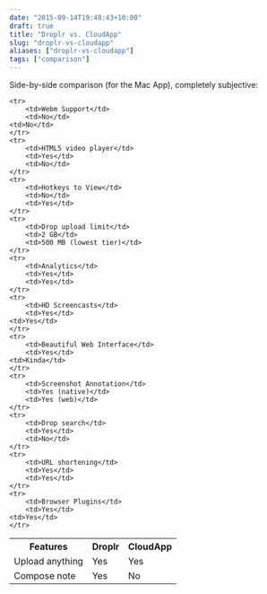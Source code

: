 ```yaml
---
date: "2015-09-14T19:48:43+10:00"
draft: true
title: "Droplr vs. CloudApp"
slug: "droplr-vs-cloudapp"
aliases: ["droplr-vs-cloudapp"]
tags: ["comparison"]
---
```

Side-by-side comparison (for the Mac App), completely subjective:

<table>
	<tr>
    	<th>Features</th>
    	<th>Droplr</th>
    	<th>CloudApp</th>
    </tr>
    <tr>
    	<td>Upload anything</td>
        <td>Yes</td>
		<td>Yes</td>
    </tr>
    <tr>
    	<td>Compose note</td>
        <td>Yes</td>
		<td>No</td>
    </tr>

    <tr>
    	<td>Webm Support</td>
        <td>No</td>
	<td>No</td>
    </tr>
    <tr>
    	<td>HTML5 video player</td>
        <td>Yes</td>
		<td>No</td>
    </tr>
    <tr>
    	<td>Hotkeys to View</td>
        <td>No</td>
		<td>Yes</td>
    </tr>
    <tr>
    	<td>Drop upload limit</td>
        <td>2 GB</td>
		<td>500 MB (lowest tier)</td>
    </tr>
    <tr>
    	<td>Analytics</td>
        <td>Yes</td>
		<td>Yes</td>
    </tr>
    <tr>
    	<td>HD Screencasts</td>
        <td>Yes</td>
	<td>Yes</td>
    </tr>
    <tr>
    	<td>Beautiful Web Interface</td>
        <td>Yes</td>
	<td>Kinda</td>
    </tr>
    <tr>
    	<td>Screenshot Annotation</td>
        <td>Yes (native)</td>
		<td>Yes (web)</td>
    </tr>
    <tr>
    	<td>Drop search</td>
        <td>Yes</td>
		<td>No</td>
    </tr>
    <tr>
    	<td>URL shortening</td>
        <td>Yes</td>
		<td>Yes</td>
    </tr>
    <tr>
    	<td>Browser Plugins</td>
        <td>Yes</td>
	<td>Yes</td>
    </tr>
</table>
    
